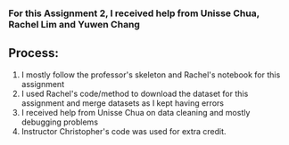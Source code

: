 ### For this Assignment 2, I received help from Unisse Chua, Rachel Lim and Yuwen Chang

## Process:
1. I mostly follow the professor's skeleton and Rachel's notebook for this assignment 
2. I used Rachel's code/method to download the dataset for this assignment and merge datasets as I kept having errors
3. I received help from Unisse Chua on data cleaning and mostly debugging problems
4. Instructor Christopher's code was used for extra credit.
